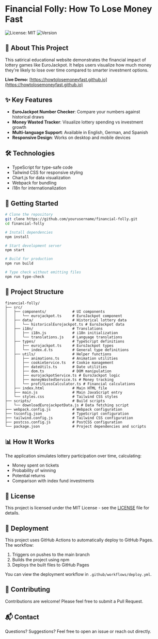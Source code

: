 # Financial Folly: How To Lose Money Fast

![License: MIT](https://img.shields.io/badge/License-MIT-blue.svg)
![Version](https://img.shields.io/badge/version-1.0.0-green.svg)

## 🚨 About This Project

This satirical educational website demonstrates the financial impact of lottery games like EuroJackpot. It helps users visualize how much money they're likely to lose over time compared to smarter investment options.

**Live Demo:** [https://howtolosemoneyfast.github.io](https://howtolosemoneyfast.github.io)

## ✨ Key Features

- **EuroJackpot Number Checker**: Compare your numbers against historical draws
- **Money Wasted Tracker**: Visualize lottery spending vs investment growth
- **Multi-language Support**: Available in English, German, and Spanish
- **Responsive Design**: Works on desktop and mobile devices

## 🛠️ Technologies

- TypeScript for type-safe code
- Tailwind CSS for responsive styling
- Chart.js for data visualization
- Webpack for bundling
- i18n for internationalization

## 🚀 Getting Started

```bash
# Clone the repository
git clone https://github.com/yourusername/financial-folly.git
cd financial-folly

# Install dependencies
npm install

# Start development server
npm start

# Build for production
npm run build

# Type check without emitting files
npm run type-check
```

## 📁 Project Structure

```
financial-folly/
├── src/
│   ├── components/            # UI components
│   │   └── eurojackpot.ts     # EuroJackpot component
│   ├── data/                  # Historical lottery data
│   │   └── historicalEurojackpot.ts # EuroJackpot data
│   ├── i18n/                  # Translations
│   │   ├── i18n.js            # i18n initialization
│   │   └── translations.js    # Language translations
│   ├── types/                 # TypeScript definitions
│   │   ├── eurojackpot.ts     # EuroJackpot types
│   │   └── index.d.ts         # General type definitions
│   ├── utils/                 # Helper functions
│   │   ├── animations.ts      # Animation utilities
│   │   ├── cookieService.ts   # Cookie management
│   │   ├── dateUtils.ts       # Date utilities
│   │   ├── dom.ts             # DOM manipulation
│   │   ├── eurojackpotService.ts # EuroJackpot logic
│   │   ├── moneyWastedService.ts # Money tracking
│   │   └── profitLossCalculator.ts # Financial calculations
│   ├── index.html             # Main HTML file
│   ├── main.js                # Main JavaScript entry
│   └── styles.css             # Tailwind CSS styles
├── scripts/                   # Build scripts
│   └── downloadEurojackpotData.js # Data fetching script
├── webpack.config.js          # Webpack configuration
├── tsconfig.json              # TypeScript configuration
├── tailwind.config.js         # Tailwind CSS configuration
├── postcss.config.js          # PostCSS configuration
└── package.json               # Project dependencies and scripts
```

## 📊 How It Works

The application simulates lottery participation over time, calculating:
- Money spent on tickets
- Probability of winning
- Potential returns
- Comparison with index fund investments

## 📄 License

This project is licensed under the MIT License - see the [LICENSE](LICENSE) file for details.

## 🚀 Deployment

This project uses GitHub Actions to automatically deploy to GitHub Pages. The workflow:

1. Triggers on pushes to the main branch
2. Builds the project using npm
3. Deploys the built files to GitHub Pages

You can view the deployment workflow in `.github/workflows/deploy.yml`.

## 🤝 Contributing

Contributions are welcome! Please feel free to submit a Pull Request.

## 📬 Contact

Questions? Suggestions? Feel free to open an issue or reach out directly.